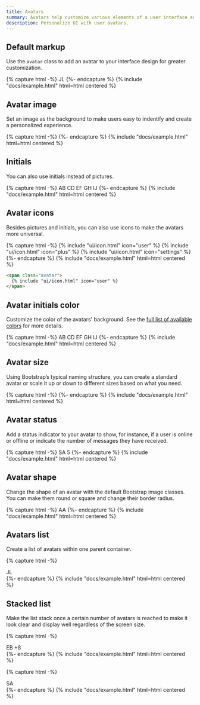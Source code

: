 ```yaml
---
title: Avatars
summary: Avatars help customize various elements of a user interface and make the product experience more personalized. They are often used in communication apps, collaboration tools and social media.
description: Personalize UI with user avatars.
---
```


## Default markup

Use the `avatar` class to add an avatar to your interface design for greater customization.

{% capture html -%}
<span class="avatar" style="background-image: url(/static/avatars/002f.jpg)"></span>
<span class="avatar">JL</span>
<span class="avatar" style="background-image: url(/static/avatars/004f.jpg)"></span>
{%- endcapture %}
{% include "docs/example.html" html=html centered %}

## Avatar image

Set an image as the background to make users easy to indentify and create a personalized experience.

{% capture html -%}
<span class="avatar" style="background-image: url(/static/avatars/016f.jpg)"></span>
<span class="avatar" style="background-image: url(/static/avatars/022m.jpg)"></span>
<span class="avatar" style="background-image: url(/static/avatars/036m.jpg)"></span>
{%- endcapture %}
{% include "docs/example.html" html=html centered %}

## Initials

You can also use initials instead of pictures.

{% capture html -%}
<span class="avatar">AB</span>
<span class="avatar">CD</span>
<span class="avatar">EF</span>
<span class="avatar">GH</span>
<span class="avatar">IJ</span>
{%- endcapture %}
{% include "docs/example.html" html=html centered %}

## Avatar icons

Besides pictures and initials, you can also use icons to make the avatars more universal.

{% capture html -%}
<span class="avatar">
  {% include "ui/icon.html" icon="user" %}
</span>
<span class="avatar">
  {% include "ui/icon.html" icon="plus" %}
</span>
<span class="avatar">
  {% include "ui/icon.html" icon="settings" %}
</span>
{%- endcapture %}
{% include "docs/example.html" html=html centered %}

```html
<span class="avatar">
  {% include "ui/icon.html" icon="user" %}
</span>
```

## Avatar initials color

Customize the color of the avatars' background. See the [full list of available colors](/ui/base/colors) for more details.

{% capture html -%}
<span class="avatar bg-green-lt">AB</span>
<span class="avatar bg-red-lt">CD</span>
<span class="avatar bg-yellow-lt">EF</span>
<span class="avatar bg-primary-lt">GH</span>
<span class="avatar bg-purple-lt">IJ</span>
{%- endcapture %}
{% include "docs/example.html" html=html centered %}

## Avatar size

Using Bootstrap’s typical naming structure, you can create a standard avatar or scale it up or down to different sizes based on what you need.

{% capture html -%}
<span class="avatar avatar-xl" style="background-image: url(/static/avatars/000m.jpg)"></span>
<span class="avatar avatar-lg" style="background-image: url(/static/avatars/000m.jpg)"></span>
<span class="avatar" style="background-image: url(/static/avatars/000m.jpg)"></span>
<span class="avatar avatar-sm" style="background-image: url(/static/avatars/000m.jpg)"></span>
<span class="avatar avatar-xs" style="background-image: url(/static/avatars/000m.jpg)"></span>
{%- endcapture %}
{% include "docs/example.html" html=html centered %}

## Avatar status

Add a status indicator to your avatar to show, for instance, if a user is online or offline or indicate the number of messages they have received.

{% capture html -%}
<span class="avatar" style="background-image: url(/static/avatars/018m.jpg)"></span>
<span class="avatar" style="background-image: url(/static/avatars/015m.jpg)">
  <span class="badge bg-danger"></span>
</span>
<span class="avatar" style="background-image: url(/static/avatars/022m.jpg)">
  <span class="badge bg-success"></span>
</span>
<span class="avatar"> <span class="badge bg-warning"></span>SA </span>
<span class="avatar" style="background-image: url(/static/avatars/022m.jpg)">
  <span class="badge bg-info"></span>
</span>
<span class="avatar" style="background-image: url(/static/avatars/048m.jpg)">
  <span class="badge bg-gray">5</span>
</span>
{%- endcapture %}
{% include "docs/example.html" html=html centered %}

## Avatar shape

Change the shape of an avatar with the default Bootstrap image classes. You can make them round or square and change their border radius.

{% capture html -%}
<span class="avatar" style="background-image: url(/static/avatars/019m.jpg)"></span>
<span class="avatar rounded" style="background-image: url(/static/avatars/039f.jpg)"></span>
<span class="avatar rounded-circle">AA</span>
<span class="avatar rounded-0" style="background-image: url(/static/avatars/043f.jpg)"></span>
<span class="avatar rounded-3" style="background-image: url(/static/avatars/044f.jpg)"></span>
{%- endcapture %}
{% include "docs/example.html" html=html centered %}

## Avatars list

Create a list of avatars within one parent container.

{% capture html -%}
<div class="avatar-list">
  <span class="avatar rounded" style="background-image: url(/static/avatars/031f.jpg)"></span>
  <span class="avatar rounded">JL</span>
  <span class="avatar rounded" style="background-image: url(/static/avatars/033f.jpg)"></span>
  <span class="avatar rounded" style="background-image: url(/static/avatars/017m.jpg)"></span>
  <span class="avatar rounded" style="background-image: url(/static/avatars/024m.jpg)"></span>
</div>
{%- endcapture %}
{% include "docs/example.html" html=html centered %}

## Stacked list

Make the list stack once a certain number of avatars is reached to make it look clear and display well regardless of the screen size.

{% capture html -%}
<div class="avatar-list avatar-list-stacked">
  <span class="avatar">EB</span>
  <span class="avatar" style="background-image: url(/static/avatars/026m.jpg)"></span>
  <span class="avatar" style="background-image: url(/static/avatars/016f.jpg)"></span>
  <span class="avatar" style="background-image: url(/static/avatars/028m.jpg)"></span>
  <span class="avatar" style="background-image: url(/static/avatars/030m.jpg)"></span>
  <span class="avatar">+8</span>
</div>
{%- endcapture %}
{% include "docs/example.html" html=html centered %}

{% capture html -%}
<div class="avatar-list avatar-list-stacked">
  <span
    class="avatar avatar-sm rounded-circle"
    style="background-image: url(/static/avatars/035m.jpg)"
  ></span>
  <span
    class="avatar avatar-sm rounded-circle"
    style="background-image: url(/static/avatars/027f.jpg)"
  ></span>
  <span
    class="avatar avatar-sm rounded-circle"
    style="background-image: url(/static/avatars/036f.jpg)"
  ></span>
  <span class="avatar avatar-sm rounded-circle">SA</span>
  <span
    class="avatar avatar-sm rounded-circle"
    style="background-image: url(/static/avatars/034f.jpg)"
  ></span>
  <span
    class="avatar avatar-sm rounded-circle"
    style="background-image: url(/static/avatars/043f.jpg)"
  ></span>
  <span
    class="avatar avatar-sm rounded-circle"
    style="background-image: url(/static/avatars/039f.jpg)"
  ></span>
  <span
    class="avatar avatar-sm rounded-circle"
    style="background-image: url(/static/avatars/020m.jpg)"
  ></span>
</div>
{%- endcapture %}
{% include "docs/example.html" html=html centered %}
